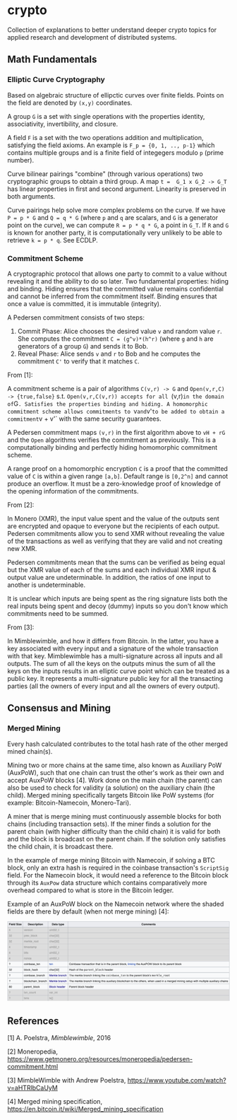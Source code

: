 # crypto

Collection of explanations to better understand deeper crypto topics for applied research and development of distributed systems.

## Math Fundamentals

### Elliptic Curve Cryptography

Based on algebraic structure of ellipctic curves over finite fields. Points on the field are denoted by `(x,y)` coordinates.

A group `G` is a set with single operations with the properties identity, associativity, invertibility, and closure.

A field `F` is a set with the two operations addition and multiplication, satisfying the field axioms. An example is `F_p = {0, 1, .., p-1}` which contains multiple groups and is a finite field of integegers modulo `p` (prime number).

Curve bilinear pairings "combine" (through various operations) two cryptographic groups to obtain a third group. A map `t =  G_1 x G_2 -> G_T` has linear properties in first and second argument. Linearity is preserved in both arguments.

Curve pairings help solve more complex problems on the curve. If we have `P = p * G` and `Q = q * G` (where `p` and `q` are scalars, and `G` is a generator point on the curve), we can compute `R = p * q * G`, a point in `G_T`. If `R` and `G` is known for another party, it is computationally very unlikely to be able to retrieve `k = p * q`. See ECDLP.


### Commitment Scheme

A cryptographic protocol that allows one party to commit to a value without revealing it and the ability to do so later. Two fundamental properties: hiding and binding. Hiding ensures that the committed value remains confidential and cannot be inferred from the commitment itself. Binding ensures that once a value is committed, it is immutable (integrity).

A Pedersen commitment consists of two steps:
1. Commit Phase: Alice chooses the desired value `v` and random value `r`. She computes the commitment `C = (g^v)*(h^r)` (where `g` and `h` are generators of a group `G`) and sends it to Bob.
2. Reveal Phase: Alice sends `v` and `r` to Bob and he computes the commitment `C'` to verify that it matches `C`.

From [1]:

A commitment scheme is a pair of algorithms `C(v,r) -> G` and  `Open(v,r,C) -> {true,false}` s.t. `Open(v,r,C(v,r)) accepts for all `(v,r)` in the domain of `G`. Satisfies the properties binding and hiding. A homomorphic commitment scheme allows commitments to `v` and `v'` to be added to obtain a commitment `v + v'` with the same security guarantees.

A Pedersen commitment maps `(v,r)` in the first algorithm above to `vH + rG` and the `Open` algorithms verifies the commitment as previously. This is a computationally binding and perfectly hiding homomorphic commitment scheme.

A range proof on a homomorphic encryption `C` is a proof that the committed value of `C` is within a given range `[a,b]`. Default range is `[0,2^n]` and cannot produce an overflow. It must be a zero-knowledge proof of knowledge of the opening information of the commitments.

From [2]:

In Monero (XMR), the input value spent and the value of the outputs sent are encrypted and opaque to everyone but the recipients of each output. Pedersen commitments allow you to send XMR without revealing the value of the transactions as well as verifying that they are valid and not creating new XMR.

Pedersen commitments mean that the sums can be verified as being equal but the XMR value of each of the sums and each individual XMR input & output value are undeterminable. In addition, the ratios of one input to another is undeterminable.

It is unclear which inputs are being spent as the ring signature lists both the real inputs being spent and decoy (dummy) inputs so you don't know which commitments need to be summed.

From [3]:

In Mimblewimble, and how it differs from Bitcoin. In the latter, you have a key associated with every input and a signature of the whole transaction with that key. Mimblewimble has a multi-signature across all inputs and all outputs. The sum of all the keys on the outputs minus the sum of all the keys on the inputs results in an elliptic curve point which can be treated as a public key. It represents a multi-signature public key for all the transacting parties (all the owners of every input and all the owners of every output).

## Consensus and Mining

### Merged Mining

Every hash calculated contributes to the total hash rate of the other merged mined chain(s).

Mining two or more chains at the same time, also known as Auxiliary PoW (AuxPoW), such that one chain can trust the other's work as their own and accept AuxPoW blocks [4]. Work done on the main chain (the parent) can also be used to check for validity (a solution) on the auxiliary chain (the child). Merged mining specifically targets Bitcoin like PoW systems (for example: Bitcoin-Namecoin, Monero-Tari).

A miner that is merge mining must continuously assemble blocks for both chains (including transaction sets). If the miner finds a solution for the parent chain (with higher difficulty than the child chain) it is valid for both and the block is broadcast on the parent chain. If the solution only satisfies the child chain, it is broadcast there. 

In the example of merge mining Bitcoin with Namecoin, if solving a BTC block, only an extra hash is required in the coinbase transaction's `ScriptSig` field. For the Namecoin block, it would need a reference to the Bitcoin block through its `AuxPow` data structure which contains comparatively more overhead compared to what is store in the Bitcoin ledger.

Example of an AuxPoW block on the Namecoin network where the shaded fields are there by default (when not merge mining) [4]:

<img src="assets/btc_nmc_merge_mining.png">


## References

[1] A. Poelstra, _Mimblewimble_, 2016

[2] Moneropedia, https://www.getmonero.org/resources/moneropedia/pedersen-commitment.html

[3] MimbleWimble with Andrew Poelstra, https://www.youtube.com/watch?v=aHTRlbCaUyM

[4] Merged mining specification, https://en.bitcoin.it/wiki/Merged_mining_specification
